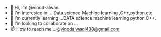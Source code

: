 - 👋 Hi, I’m @vinod-alwani
- 👀 I’m interested in ... Data science Machine learning ,C++,python etc
- 🌱 I’m currently learning ...DATA science machine learning python C++.
- 💞️ I’m looking to collaborate on ...
- 📫 How to reach me ...@vinodalwani438@gmail.com

<!---
vinod-bit/vinod-bit is a ✨ special ✨ repository because its `README.md` (this file) appears on your GitHub profile.
You can click the Preview link to take a look at your changes.
--->
